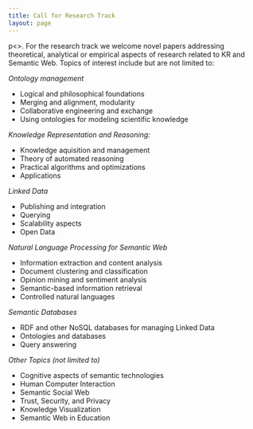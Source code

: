 ```yaml
---
title: Call for Research Track
layout: page
---
```


p<>. For the research track we welcome novel papers addressing theoretical, analytical or empirical aspects of research related to KR and Semantic Web. Topics of interest include but are not limited to:

*Ontology management*

* Logical and philosophical foundations
* Merging and alignment, modularity
* Collaborative engineering and exchange
* Using ontologies for modeling scientific knowledge

*Knowledge Representation and Reasoning:*

* Knowledge aquisition and management
* Theory of automated reasoning
* Practical algorithms and optimizations
* Applications

*Linked Data*

* Publishing and integration
* Querying
* Scalability aspects
* Open Data

*Natural Language Processing for Semantic Web*

* Information extraction and content analysis
* Document clustering and classification
* Opinion mining and sentiment analysis
* Semantic-based information retrieval
* Controlled natural languages

*Semantic Databases*

* RDF and other NoSQL databases for managing Linked Data
* Ontologies and databases
* Query answering

*Other Topics (not limited to)*

* Cognitive aspects of semantic technologies
* Human Computer Interaction
* Semantic Social Web
* Trust, Security, and Privacy
* Knowledge Visualization
* Semantic Web in Education
